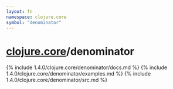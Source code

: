 ```yaml
---
layout: fn
namespace: clojure.core
symbol: "denominator"
---
```


# [clojure.core](../)/denominator

{% include 1.4.0/clojure.core/denominator/docs.md %}
{% include 1.4.0/clojure.core/denominator/examples.md %}
{% include 1.4.0/clojure.core/denominator/src.md %}

